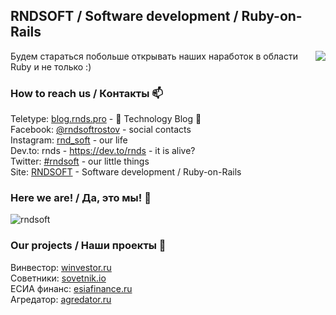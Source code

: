 ## RNDSOFT / Software development / Ruby-on-Rails

[<img src="https://user-images.githubusercontent.com/1270997/140707664-a972736a-195d-4bab-8194-fe3a72d26a74.png" data-canonical-src="https://user-images.githubusercontent.com/1270997/140707664-a972736a-195d-4bab-8194-fe3a72d26a74.png" align="right" />](https://clck.ru/YhPus)

Будем стараться побольше открывать наших наработок в области Ruby и не только :)

### How to reach us / Контакты 📫

Teletype: [blog.rnds.pro](https://blog.rnds.pro/?utm_source=github&utm_medium=post&utm_campaign=main) - 💪 Technology Blog 💪 <br>
Facebook: [@rndsoftrostov](https://www.facebook.com/rndsoftrostov/) - social contacts <br>
Instagram: [rnd_soft](https://www.instagram.com/rnd_soft/) - our life <br>
Dev.to: rnds - https://dev.to/rnds - it is alive? <br>
Twitter: [#rndsoft](https://twitter.com/hashtag/RNDSOFT?src=hashtag_click) - our little things <br>
Site: [RNDSOFT](https://rnds.pro/?utm_source=github&utm_medium=post&utm_campaign=main) -  Software development / Ruby-on-Rails

### Here we are! / Да, это мы! 🙌

![rndsoft](https://github.com/user-attachments/assets/2697d61c-ff0d-4ea9-8296-79736b5ca231)

### Our projects / Наши проекты 🥇

Винвестор: [winvestor.ru](https://winvestor.ru/?utm_source=github&utm_medium=post&utm_campaign=main) <br>
Советники: [sovetnik.io](https://sovetnik.io/?utm_source=github&utm_medium=post&utm_campaign=main) <br>
ЕСИА финанс: [esiafinance.ru](https://esiafinance.ru/?utm_source=github&utm_medium=post&utm_campaign=main) <br>
Агредатор: [agredator.ru](https://docs.agredator.ru/?utm_source=github&utm_medium=post&utm_campaign=main) <br>
